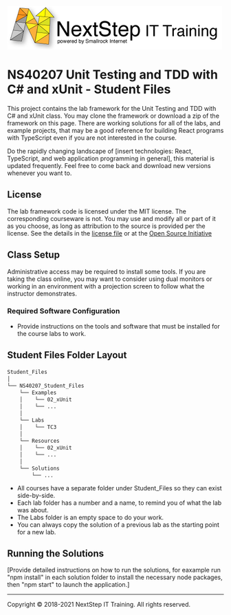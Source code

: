 ![](.common/nsbanner.png?raw=true)

# NS40207 Unit Testing and TDD with C# and xUnit - Student Files

This project contains the lab framework for the Unit Testing and TDD with C# and xUnit class.
You may clone the framework or download a zip of the framework on this page.
There are working solutions for all of the labs, and example projects, that may be a good reference for building React programs
with TypeScript even if you are not interested in the course.

Do the rapidly changing landscape of [insert technologies: React, TypeScript, and web application programming in general], this material is updated frequently.
Feel free to come back and download new versions whenever you want to.

## License

The lab framework code is licensed under the MIT license. The corresponding courseware is not. You may use and modify all or part of it as you choose, as long as attribution to the source is provided per the license. See the details in the [license file](./LICENSE.md) or at the [Open Source Initiative](https://opensource.org/licenses/MIT)

## Class Setup

Administrative access may be required to install some tools. If you are taking the class online, you may want to consider using dual
monitors or working in an environment with a projection screen to follow what the instructor demonstrates.

### Required Software Configuration

* Provide instructions on the tools and software that must be installed for the course labs to work. 

## Student Files Folder Layout

```
Student_Files
│
└── NS40207_Student_Files
    └── Examples
    │    └── 02_xUnit
    │    └── ...
    │ 
    └── Labs
    │    └── TC3       
    │ 
    └── Resources
    │    └── 02_xUnit
    │    └── ...
    │ 
    └── Solutions
        └── ...
```

* All courses have a separate folder under Student_Files so they can exist side-by-side.
* Each lab folder has a number and a name, to remind you of what the lab was about.
* The Labs folder is an empty space to do your work.
* You can always copy the solution of a previous lab as the starting point for a new lab.

## Running the Solutions

[Provide detailed instructions on how to run the solutions, for eaxample run "npm install" in each solution folder to install
the necessary node packages, then "npm start" to launch the application.]

<hr>
Copyright © 2018-2021 NextStep IT Training. All rights reserved.